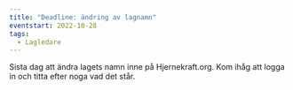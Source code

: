 ```yaml
---
title: "Deadline: ändring av lagnamn"
eventstart: 2022-10-28
tags:
  - Lagledare
---
```


Sista dag att ändra lagets namn inne på Hjernekraft.org. Kom ihåg att logga in och titta efter noga vad det står.

